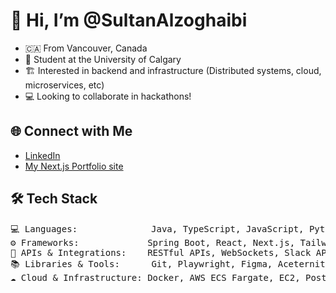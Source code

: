 # 👋 Hi, I’m @SultanAlzoghaibi  
- 🇨🇦 From Vancouver, Canada 
- 🏫 Student at the University of Calgary  
- 🏗️ Interested in backend and infrastructure (Distributed systems, cloud, microservices, etc) 
- 💻 Looking to collaborate in hackathons!  

## 🌐 Connect with Me  
- [LinkedIn](https://www.linkedin.com/in/sultan-alzoghaibi-3b99a0250/)  
- [My Next.js Portfolio site](https://sultan-alzoghaibi.com/)  

## 🛠️ Tech Stack   
<pre>
💻 Languages:              Java, TypeScript, JavaScript, Python, SQL, HTML/CSS, JSON, XML, C, R
⚙️ Frameworks:             Spring Boot, React, Next.js, Tailwind CSS, JUnit, Node.js, Motion
🔌 APIs & Integrations:    RESTful APIs, WebSockets, Slack API, Stripe API, OpenAI API
📚 Libraries & Tools:      Git, Playwright, Figma, Aceternity-UI, Shadcn-UI
☁️ Cloud & Infrastructure: Docker, AWS ECS Fargate, EC2, PostgreSQL, Redis, CloudWatch, Supabase
</pre>
